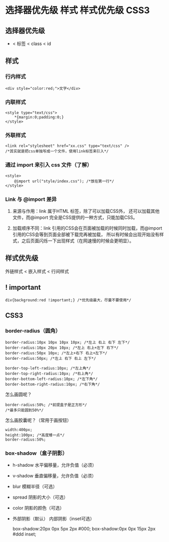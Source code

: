 # 选择器优先级 样式 样式优先级 CSS3

## 选择器优先级

* < 标签 < class < id

## 样式

### 行内样式

    <div style="color:red;">文字</div>

### 内联样式

    <style type="text/css">
        *{margin:0;padding:0;}
    </style>

### 外联样式

    <link rel="stylesheet" href="xx.css" type="text/css" />
    /*其实就是把css单独写成一个文件，使用link标签来引入*/
    
### 通过 import 来引入 css 文件（了解）

    <style>
        @import url("style/index.css"); /*放在第一行*/
    </style>

### Link 与 @import 差异

1. 来源与作用：link 属于HTML 标签，除了可以加载CSS外， 还可以加载其他文件，而@import 完全是CSS提供的一种方式，只能加载CSS。

2. 加载顺序不同：link 引用的CSS会在页面被加载的时候同时加载，而@import 引用的CSS会等到页面全部被下载完再被加载， 所以有时候会出现开始没有样式，之后页面闪烁一下出现样式（在网速慢的时候会更明显）。

## 样式优先级

外链样式 < 嵌入样式 < 行间样式

## ! important

    div{background:red !important;} /*优先级最大，尽量不要使用*/

## CSS3

### border-radius（圆角）

	border-radius:10px 10px 10px 10px; /*左上 右上 右下 左下*/
	border-radius:10px 20px 10px; /*左上 右上+左下 右下*/
	border-radius:50px 10px; /*左上+右下 右上+左下*/
	border-radius:50px; /*左上 右下 右上 左下*/
	
	border-top-left-radius:10px; /*左上角*/
	border-top-right-radius:10px; /*右上角*/
	border-bottom-left-radius:10px; /*左下角*/
	border-bottom-right-radius:10px; /*右下角*/

怎么画圆呢？

	border-radius:50%; /*前提盒子是正方形*/
	/*最多只能圆到50%*/

怎么画胶囊呢？（常用于画按钮）

	width:400px;
	height:100px; /*高度矮一点*/
	border-radius:50%;

### box-shadow（盒子阴影）

* h-shadow 水平偏移量，允许负值（必须）

* v-shadow 垂直偏移量，允许负值（必须）

* blur 模糊半径（可选）

* spread 阴影的大小（可选）

* color 阴影的颜色（可选）

* 外部阴影（默认） 内部阴影（inset可选）

	box-shadow:20px 0px 5px 2px #000;
	box-shadow:0px 0px 15px 2px #ddd inset;

















